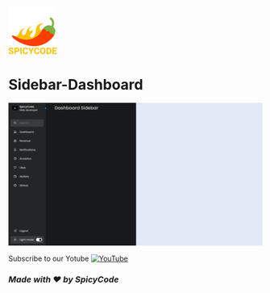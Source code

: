 ![Watch Me][def]
# Sidebar-Dashboard

<a href="https://dsc.gg/Spicycode"><img src="https://github.com/Spicy1Code/Sidebar-Dashboard/blob/main/img/Screenshot%202023-03-04%20004220.gif" alt="SPICYCODE Developer" width="1000"></a>

Subscribe to our Yotube [![YouTube](https://img.shields.io/badge/YouTube-%23FF0000.svg?logo=YouTube&logoColor=white)](https://youtube.com/@ITz-Zekky) 

### *Made with ❤️ by SpicyCode*

[def]: ./img/icons8-chili-pepper-96.png
